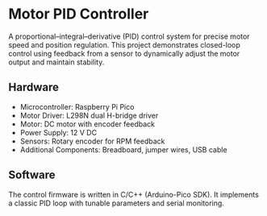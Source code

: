 # Motor PID Controller

A proportional–integral–derivative (PID) control system for precise motor speed and position regulation.
This project demonstrates closed-loop control using feedback from a sensor to dynamically adjust the motor output and maintain stability.

## Hardware

- Microcontroller: Raspberry Pi Pico
- Motor Driver: L298N dual H-bridge driver
- Motor: DC motor with encoder feedback
- Power Supply: 12 V DC
- Sensors: Rotary encoder for RPM feedback
- Additional Components: Breadboard, jumper wires, USB cable

## Software

The control firmware is written in C/C++ (Arduino-Pico SDK).
It implements a classic PID loop with tunable parameters and serial monitoring.
